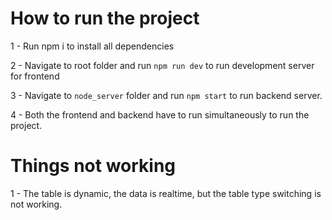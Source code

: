 # How to run the project

1 - Run npm i to install all dependencies

2 - Navigate to root folder and run `npm run dev` to run development server for frontend

3 - Navigate to `node_server` folder and run `npm start` to run backend server.

4 - Both the frontend and backend have to run simultaneously to run the project.

# Things not working

1 - The table is dynamic, the data is realtime, but the table type switching is not working.

